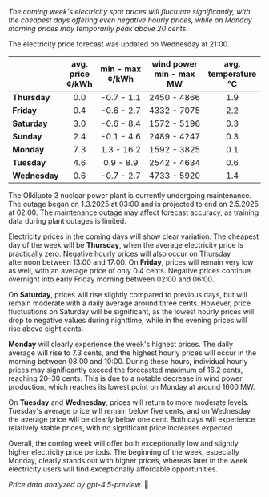 *The coming week's electricity spot prices will fluctuate significantly, with the cheapest days offering even negative hourly prices, while on Monday morning prices may temporarily peak above 20 cents.*

The electricity price forecast was updated on Wednesday at 21:00.

|          | avg.<br>price<br>¢/kWh | min - max<br>¢/kWh | wind power<br>min - max<br>MW | avg.<br>temperature<br>°C |
|:-------------|:----------------:|:----------------:|:-------------:|:-------------:|
| **Thursday**    |        0.0       |    -0.7 - 1.1     |       2450 - 4866        |           1.9          |
| **Friday**      |        0.4       |    -0.6 - 2.7     |       4332 - 7075        |           2.2          |
| **Saturday**    |        3.0       |    -0.6 - 8.4     |       1572 - 5196        |           0.3          |
| **Sunday**      |        2.4       |    -0.1 - 4.6     |       2489 - 4247        |           0.3          |
| **Monday**      |        7.3       |    1.3 - 16.2     |       1592 - 3825        |           0.1          |
| **Tuesday**     |        4.6       |    0.9 - 8.9      |       2542 - 4634        |           0.6          |
| **Wednesday**   |        0.6       |    -0.7 - 2.7     |       4733 - 5920        |           1.4          |

The Olkiluoto 3 nuclear power plant is currently undergoing maintenance. The outage began on 1.3.2025 at 03:00 and is projected to end on 2.5.2025 at 02:00. The maintenance outage may affect forecast accuracy, as training data during plant outages is limited.

Electricity prices in the coming days will show clear variation. The cheapest day of the week will be **Thursday**, when the average electricity price is practically zero. Negative hourly prices will also occur on Thursday afternoon between 13:00 and 17:00. On **Friday**, prices will remain very low as well, with an average price of only 0.4 cents. Negative prices continue overnight into early Friday morning between 02:00 and 06:00.

On **Saturday**, prices will rise slightly compared to previous days, but will remain moderate with a daily average around three cents. However, price fluctuations on Saturday will be significant, as the lowest hourly prices will drop to negative values during nighttime, while in the evening prices will rise above eight cents.

**Monday** will clearly experience the week's highest prices. The daily average will rise to 7.3 cents, and the highest hourly prices will occur in the morning between 08:00 and 10:00. During these hours, individual hourly prices may significantly exceed the forecasted maximum of 16.2 cents, reaching 20–30 cents. This is due to a notable decrease in wind power production, which reaches its lowest point on Monday at around 1600 MW.

On **Tuesday** and **Wednesday**, prices will return to more moderate levels. Tuesday's average price will remain below five cents, and on Wednesday the average price will be clearly below one cent. Both days will experience relatively stable prices, with no significant price increases expected.

Overall, the coming week will offer both exceptionally low and slightly higher electricity price periods. The beginning of the week, especially Monday, clearly stands out with higher prices, whereas later in the week electricity users will find exceptionally affordable opportunities.

*Price data analyzed by gpt-4.5-preview.* 🔌

